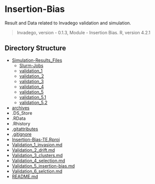 # Insertion-Bias

Result and Data related to Invadego validation and simulation.

> Invadego, version - 0.1.3,
> Module - Insertion Bias.
> R, version 4.2.1

## Directory Structure

* [Simulation-Results_Files](./Simulation-Results_Files)
    * [Slurm-Jobs](./Simulation-Results_Files/Slurm-Jobs)
    * [validation_1](./Simulation-Results_Files/validation_1)
    * [validation_2](./Simulation-Results_Files/validation_2)
    * [validation_3](./Simulation-Results_Files/validation_3)
    * [validation_4](./Simulation-Results_Files/validation_4)
    * [validation_5](./Simulation-Results_Files/validation_5)
    * [validation_5.1](./Simulation-Results_Files/validation_5.1)
    * [validation_5.2](./Simulation-Results_Files/validation_5.2)
* [archives](./archives)
* .DS_Store
* .RData
* .Rhistory
* [.gitattributes](./.gitattributes)
* [.gitignore](./.gitignore)
* [Insertion-Bias-TE.Rproj](./.Insertion-Bias-TE.Rproj)
* [Validation_1_invasion.md](./Validation_1_invasion.md)
* [Validation_2_drift.md](./Validation_2_drift.md)
* [Validation_3_clusters.md](./Validation_3_clusters.md)
* [Validation_4_selection.md](./Validation_4_selection.md)
* [Validation_5_insertion-bias.md](./Validation_5_bias.md)
* [Validation_6_selction.md](./Validation_6_selection.md)
* [README.md](./README.md)
